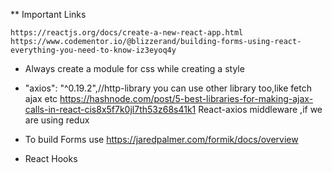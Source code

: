 ** Important Links
    
    https://reactjs.org/docs/create-a-new-react-app.html
    https://www.codementor.io/@blizzerand/building-forms-using-react-everything-you-need-to-know-iz3eyoq4y

* Always create a module for css while creating a style

* "axios": "^0.19.2",//http-library you can use other library too,like fetch ajax etc
    https://hashnode.com/post/5-best-libraries-for-making-ajax-calls-in-react-cis8x5f7k0jl7th53z68s41k1
    React-axios middleware ,if we are using redux

* To build Forms
      use https://jaredpalmer.com/formik/docs/overview

* React Hooks
